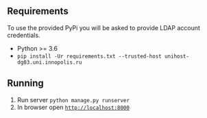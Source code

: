 ## Requirements
To use the provided PyPi you will be asked to provide LDAP account credentials.

* Python >= 3.6
* `pip install -Ur requirements.txt --trusted-host unihost-dg03.uni.innopolis.ru`

## Running
1. Run server `python manage.py runserver`
2. In browser open [`http://localhost:8000`](http://localhost:8000)